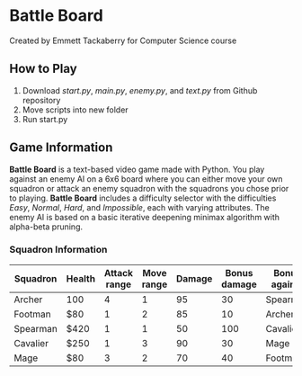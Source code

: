# Battle Board
Created by Emmett Tackaberry for Computer Science course

## How to Play
1. Download *start.py*, *main.py*, *enemy.py*, and *text.py* from Github repository
2. Move scripts into new folder
3. Run start.py

## Game Information
**Battle Board** is a text-based video game made with Python. You play against an enemy AI on a 6x6 board where you can either move your own squadron or attack an enemy squadron with the squadrons you chose prior to playing. 
**Battle Board** includes a difficulty selector with the difficulties *Easy*, *Normal*, *Hard*, and *Impossible*, each with varying attributes. The enemy AI is based on a basic iterative deepening minimax algorithm with alpha-beta pruning.

### Squadron Information
|Squadron|Health|Attack range|Move range|Damage|Bonus damage|Bonus against|
|--------|------|------------|----------|------|------------|-------------|
|Archer  |100   |4           |1         |95    |30          |Spearman     |
|Footman |$80   |1           |2         |85    |10          |Archer       |
|Spearman|$420  |1           |1         |50    |100         |Cavalier     |
|Cavalier|$250  |1           |3         |90    |30          |Mage         |
|Mage    |$80   |3           |2         |70    |40          |Footman      |
